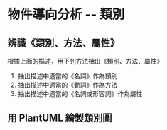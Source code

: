 # 物件導向分析 -- 類別

## 辨識《類別、方法、屬性》

根據上面的描述，用下列方法抽出《類別、方法、屬性》

1. 抽出描述中適當的《名詞》作為類別
2. 抽出描述中適當的《動詞》作為方法
3. 抽出描述中適當的《名詞或形容詞》作為屬性

## 用 PlantUML 繪製類別圖

